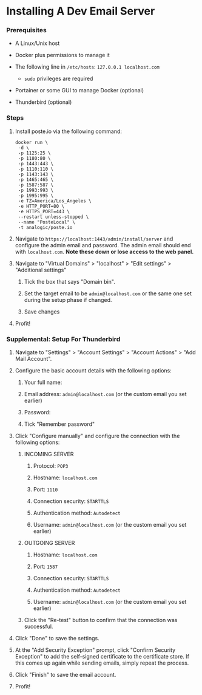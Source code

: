 # Installing A Dev Email Server

### Prerequisites

- A Linux/Unix host

- Docker plus permissions to manage it

- The following line in `/etc/hosts`: `127.0.0.1 localhost.com`
  
  - `sudo` privileges are required

- Portainer or some GUI to manage Docker (optional)

- Thunderbird (optional)

### Steps

1. Install poste.io via the following command:
   
   ```
   docker run \
   	-d \
   	-p 1125:25 \
   	-p 1180:80 \
   	-p 1443:443 \
   	-p 1110:110 \
   	-p 1143:143 \
   	-p 1465:465 \
   	-p 1587:587 \
   	-p 1993:993 \
   	-p 1995:995 \
   	-e TZ=America/Los_Angeles \
   	-e HTTP_PORT=80 \
   	-e HTTPS_PORT=443 \
   	--restart unless-stopped \
   	--name "PosteLocal" \
   	-t analogic/poste.io
   ```

2. Navigate to `https://localhost:1443/admin/install/server` and configure the admin email and password. The admin email should end with `localhost.com`. **Note these down or lose access to the web panel.** 

3. Navigate to "Virtual Domains" > "localhost" > "Edit settings" > "Additional settings"
   
   1. Tick the box that says "Domain bin".
   
   2. Set the target email to be `admin@localhost.com` or the same one set during the setup phase if changed.
   
   3. Save changes

4. Profit!

### Supplemental: Setup For Thunderbird

1. Navigate to "Settings" > "Account Settings" > "Account Actions" > "Add Mail Account".

2. Configure the basic account details with the following options:
   
   1. Your full name: <anything you want>
   
   2. Email address: `admin@localhost.com` (or the custom email you set earlier)
   
   3. Password: <the password set earlier>
   
   4. Tick "Remember password"

3. Click "Configure manually" and configure the connection with the following options:
   
   1. INCOMING SERVER
      
      1. Protocol: `POP3`
      
      2. Hostname: `localhost.com`
      
      3. Port: `1110`
      
      4. Connection security: `STARTTLS`
      
      5. Authentication method: `Autodetect`
      
      6. Username: `admin@localhost.com` (or the custom email you set earlier)
   
   2. OUTGOING SERVER
      
      1. Hostname: `localhost.com`
      
      2. Port: `1587`
      
      3. Connection security: `STARTTLS`
      
      4. Authentication method: `Autodetect`
      
      5. Username: `admin@localhost.com` (or the custom email you set earlier)
   
   3. Click the "Re-test" button to confirm that the connection was successful.

4. Click "Done" to save the settings.

5. At the "Add Security Exception" prompt, click "Confirm Security Exception" to add the self-signed certificate to the certificate store. If this comes up again while sending emails, simply repeat the process.

6. Click "Finish" to save the email account.

7. Profit!








